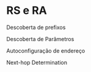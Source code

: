 
# RS e RA

Descoberta de prefixos

Descoberta de Parâmetros 

Autoconfiguração de endereço

Next-hop Determination